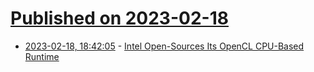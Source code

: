 # [Published on 2023-02-18](index.md)

* [2023-02-18, 18:42:05](https://news.ycombinator.com/item?id=34849699) - [Intel Open-Sources Its OpenCL CPU-Based Runtime](https://www.phoronix.com/news/Intel-OpenCL-CPU-Open-Source)
